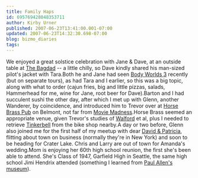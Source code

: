 ```yaml
---
title: Family Haps
id: 695769428048353711
author: Kirby Urner
published: 2007-06-23T13:41:00.001-07:00
updated: 2007-06-23T14:32:30.698-07:00
blog: bizmo_diaries
tags: 
---
```


We enjoyed a great solstice celebration with Jane & Dave, at an outside table at [The Bagdad](http://worldgame.blogspot.com/2006/08/street-corner-tetrahedron.html) -- a little chilly, so Dave kindly shared his man-sized pilot's jacket with Tara.Both he and Jane had seen [Body Worlds 3](http://mybizmo.blogspot.com/2007/06/bodies-omsi.html) recently (but on separate tours), as had Tara and I earlier, so this was a big topic, along with what to order (cajun fries, big and little pizzas, salads, Hammerhead for me, wine for Jane, root beer for Dave).Barton and I had succulent sushi the other day, after which I met up with Glenn, another Wanderer, by coincidence, and introduced him to Trevor over at [Horse Brass Pub](http://www.horsebrass.com/) on Belmont, not far from [Movie Madness](http://www.insiderpages.com/b/3720290752).Horse Brass seemed an appropriate venue, given Trevor's studies of [Walford](http://www.gwiep.net/) et al, plus I needed to retrieve [Tinkerbell](http://controlroom.blogspot.com/2007/06/pioneer-century.html) from the bike shop nearby.A day or two before, Glenn also joined me for the first half of my meetup with dear [David & Patricia](http://worldgame.blogspot.com/2006/10/our-big-new-york-adventure.html), flitting about town on business (normally they're in New York) and soon to be heading for Crater Lake. Chris and Larry are out of town for Amanda's wedding.Mom is enjoying her 60th high school reunion, the first she's been able to attend. She's Class of 1947, Garfield High in Seattle, the same high school Jimi Hendrix attended (something I learned from [Paul Allen's museum](http://mybizmo.blogspot.com/2005/11/post-thanksgiving.html)).